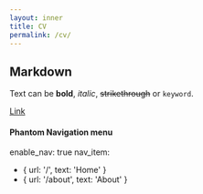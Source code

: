 ```yaml
---
layout: inner
title: CV
permalink: /cv/
---
```

## Markdown

Text can be **bold**, _italic_, ~~strikethrough~~ or `keyword`.

<a href="/files/cv.pdf" target="_blank" rel="noopener noreferrer">Link</a>

#### Phantom Navigation menu
enable_nav: true
nav_item:
  - { url: '/', text: 'Home' }
  - { url: '/about', text: 'About' }
